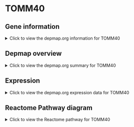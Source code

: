 <h1>TOMM40</h1>

<h2>Gene information</h2>
<details>
  <summary>Click to view the depmap.org information for TOMM40</summary>
  <p><a href="https://depmap.org/portal/gene/TOMM40?tab=about" target="_BLANK">Open page in a new tab...</a></p>
  <iframe src="https://depmap.org/portal/gene/TOMM40?tab=about" style="border:none;width:100%;height:800px"></iframe>
</details>

<h2>Depmap overview</h2>
<details>
  <summary>Click to view the depmap.org summary for TOMM40</summary>
  <p><a href="https://depmap.org/portal/gene/TOMM40?tab=overview" target="_BLANK">Open page in a new tab...</a></p>
  <iframe src="https://depmap.org/portal/gene/TOMM40?tab=overview" style="border:none;width:100%;height:800px"></iframe>
</details>

<h2>Expression</h2>
<details>
  <summary>Click to view the depmap.org expression data for TOMM40</summary>
  <p><a href="https://depmap.org/portal/gene/TOMM40?tab=characterization" target="_BLANK">Open page in a new tab...</a></p>
  <iframe src="https://depmap.org/portal/gene/TOMM40?tab=characterization" style="border:none;width:100%;height:800px"></iframe>
</details>



<h2>Reactome Pathway diagram</h2>
<details>
  <summary>Click to view the Reactome pathway for TOMM40</summary>
  <p><a href="https://reactome.org/PathwayBrowser/#/R-HSA-5205685" target="_BLANK">Open page in a new tab...</a></p>
  <p>Pink/Parkin Mediated Mitophagy</p>
<iframe src="https://reactome.org/PathwayBrowser/#/R-HSA-5205685" style="border:none;width:100%;height:800px"></iframe>
</details>



